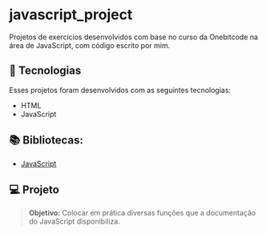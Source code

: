 # javascript_project
Projetos de exercícios desenvolvidos com base no curso da Onebitcode na área de JavaScript, com código escrito por mim.

## 🚀 Tecnologias

Esses projetos foram desenvolvidos com as seguintes tecnologias:
* HTML
* JavaScript

## 📚 Bibliotecas:
* [JavaScript](https://devdocs.io/javascript/)

## 💻 Projeto
> **Objetivo:** Colocar em prática diversas funções que a documentação do JavaScript disponibiliza.

